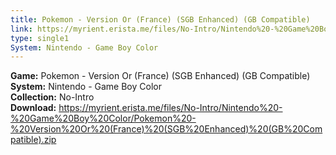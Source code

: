```yaml
---
title: Pokemon - Version Or (France) (SGB Enhanced) (GB Compatible)
link: https://myrient.erista.me/files/No-Intro/Nintendo%20-%20Game%20Boy%20Color/Pokemon%20-%20Version%20Or%20(France)%20(SGB%20Enhanced)%20(GB%20Compatible).zip
type: single1
System: Nintendo - Game Boy Color
---
```

<b>Game:</b> Pokemon - Version Or (France) (SGB Enhanced) (GB Compatible)<br>
<b>System:</b> Nintendo - Game Boy Color<br>
<b>Collection:</b> No-Intro<br>
<b>Download:</b> https://myrient.erista.me/files/No-Intro/Nintendo%20-%20Game%20Boy%20Color/Pokemon%20-%20Version%20Or%20(France)%20(SGB%20Enhanced)%20(GB%20Compatible).zip